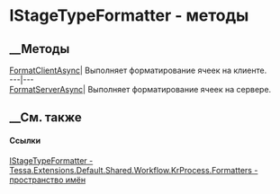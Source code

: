 # IStageTypeFormatter - методы
##  __Методы
[FormatClientAsync](M_Tessa_Extensions_Default_Shared_Workflow_KrProcess_Formatters_IStageTypeFormatter_FormatClientAsync.htm)|
Выполняет форматирование ячеек на клиенте.  
---|---  
[FormatServerAsync](M_Tessa_Extensions_Default_Shared_Workflow_KrProcess_Formatters_IStageTypeFormatter_FormatServerAsync.htm)|
Выполняет форматирование ячеек на сервере.  
## __См. также
#### Ссылки
[IStageTypeFormatter -
](T_Tessa_Extensions_Default_Shared_Workflow_KrProcess_Formatters_IStageTypeFormatter.htm)
[Tessa.Extensions.Default.Shared.Workflow.KrProcess.Formatters - пространство
имён](N_Tessa_Extensions_Default_Shared_Workflow_KrProcess_Formatters.htm)
